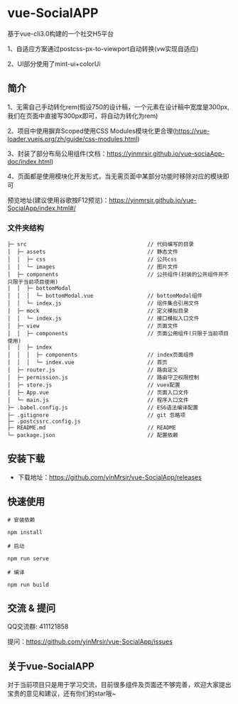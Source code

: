 # vue-SocialAPP

基于vue-cli3.0构建的一个社交H5平台

1、自适应方案通过postcss-px-to-viewport自动转换(vw实现自适应)

2、UI部分使用了mint-ui+colorUi


## 简介

1、无需自己手动转化rem(假设750的设计稿，一个元素在设计稿中宽度是300px, 我们在页面中直接写300px即可，将自动为转化为rem)

2、项目中使用摒弃Scoped使用CSS Modules模块化更合理(https://vue-loader.vuejs.org/zh/guide/css-modules.html)

3、封装了部分布局公用组件(文档：https://yinmrsir.github.io/vue-sociaApp-doc/index.html)

4、页面都是使用模块化开发形式，当无需页面中某部分功能时移除对应的模块即可

预览地址(建议使用谷歌按F12预览)：https://yinmrsir.github.io/vue-SocialApp/index.html#/

### 文件夹结构
```
├─ src                                      // 代码编写的目录
│  ├─ assets                                // 静态文件
│  │  ├─ css                                // 公共css
│  │  └─ images                             // 图片文件
│  ├─ components                            // 公共组件(封装的公共组件并不只限于当前项目使用)
│  │  ├─ bottomModal
│  │  │	 └─ bottomModal.vue                 // bottomModal组件
│  │  └─ index.js                           // 组件集合引用文件
│  ├─ mock                                  // 定义模拟目录
│  │  └─ index.js                           // 接口模拟入口文件
│  ├─ view                                  // 页面文件
│  │  ├─ components                         // 页面公用组件(只限于当前项目使用)
│  │  ├─ index
│  │  │  ├─ components                      // index页面组件
│  │  │  └─ index.vue                       // 首页
│  ├─ router.js                             // 路由定义
│  ├─ permission.js                         // 路由守卫权限控制
│  ├─ store.js                              // vuex配置
│  ├─ App.vue                               // 页面入口文件
│  └─ main.js                               // 程序入口文件
├─ .babel.config.js                         // ES6语法编译配置
├─ .gitignore                               // git 忽略项
├─ .postcssrc.config.js
├─ README.md                                // README
└─ package.json                             // 配置依赖
```

## 安装下载

- 下载地址：https://github.com/yinMrsir/vue-SocialApp/releases

## 快速使用

```
# 安装依赖

npm install

# 启动

npm run serve

# 编译

npm run build
```

## 交流 & 提问

QQ交流群: 411121858

提问：https://github.com/yinMrsir/vue-SocialApp/issues

## 关于vue-SocialAPP

对于当前项目只是用于学习交流，目前很多组件及页面还不够完善，欢迎大家提出宝贵的意见和建议，还有你们的star哦~
